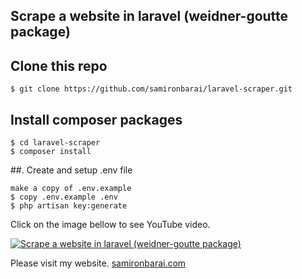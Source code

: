 ## Scrape a website in laravel (weidner-goutte package)

## Clone this repo
```
$ git clone https://github.com/samironbarai/laravel-scraper.git
```

## Install composer packages
```
$ cd laravel-scraper
$ composer install
```

##. Create and setup .env file
```
make a copy of .env.example
$ copy .env.example .env
$ php artisan key:generate
```

Click on the image bellow to see YouTube video.

[![Scrape a website in laravel (weidner-goutte package)](https://img.youtube.com/vi/IVXG9gj6R6E/0.jpg)](https://www.youtube.com/watch?v=IVXG9gj6R6E) 

Please visit my website.
[samironbarai.com](https://samironbarai.com)
